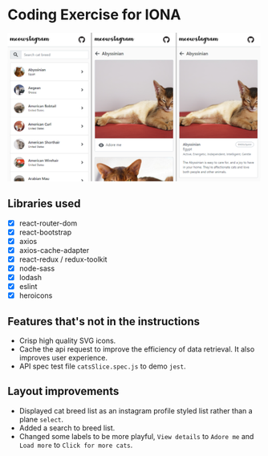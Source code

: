 # Coding Exercise for IONA

![Meowstagram Screenshots](src/assets/screenshots.png)

## Libraries used
- [x] react-router-dom
- [x] react-bootstrap
- [x] axios
- [x] axios-cache-adapter
- [x] react-redux / redux-toolkit
- [x] node-sass
- [x] lodash
- [x] eslint
- [x] heroicons

## Features that's not in the instructions
- Crisp high quality SVG icons.
- Cache the api request to improve the efficiency of data retrieval. It also improves user experience.
- API spec test file `catsSlice.spec.js` to demo `jest`.

## Layout improvements
- Displayed cat breed list as an instagram profile styled list rather than a plane `select`.
- Added a search to breed list.
- Changed some labels to be more playful, `View details` to `Adore me` and `Load more` to `Click for more cats`.
